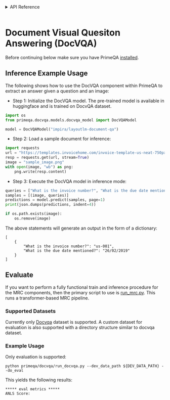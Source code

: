 <!-- START sphinx doc instructions - DO NOT MODIFY next code, please -->
<details>
<summary>API Reference</summary>    

```{eval-rst}

.. autosummary::
    :toctree: _autosummary
    :template: custom-module-template.rst
    :recursive:
   
    primeqa.docvqa

```
</details>          
<br>
<!-- END sphinx doc instructions - DO NOT MODIFY above code, please --> 

# Document Visual Quesiton Answering (DocVQA)

Before continuing below make sure you have PrimeQA [installed](https://primeqa.github.io/primeqa/installation.html).

## Inference Example Usage
The following shows how to use the DocVQA component within PrimeQA to extract an answer given a question and an image:

 - Step 1:  Initialize the DocVQA model. The pre-trained model is available in huggingface and is trained on DocvQA dataset.
```python
import os
from primeqa.docvqa.models.docvqa_model import DocVQAModel

model = DocVQAModel("impira/layoutlm-document-qa")
```
- Step 2: Load a sample document for inference:
```python
import requests
url = "https://templates.invoicehome.com/invoice-template-us-neat-750px.png"
resp = requests.get(url, stream=True)
image = "sample_image.png"
with open(image, "wb") as png:
    png.write(resp.content)
```
- Step 3: Execute the DocVQA model in inference mode:
```python
queries = ["What is the invoice number?", "What is the due date mentioned?"]
samples = [(image, queries)]
predictions = model.predict(samples, page=1)
print(json.dumps(predictions, indent=4))

if os.path.exists(image):
    os.remove(image)
```
The above statements will generate an output in the form of a dictionary:
```shell
[
    {
        "What is the invoice number?": "us-001",
        "What is the due date mentioned?": "26/02/2019"
    }
]
```

## Evaluate
If you want to perform a fully functional train and inference procedure for the MRC components, then the primary script to use is [run_mrc.py](https://github.com/primeqa/primeqa/blob/main/primeqa/mrc/run_mrc.py).  This runs a transformer-based MRC pipeline.

### Supported Datasets
Currently only [Docvqa](https://rrc.cvc.uab.es/?ch=17&com=downloads) dataset is supported. A custom dataset for evaluation is also supported with a directory structure similar to docvqa dataset.

### Example Usage

Only evaluation is supported:
```shell
python primeqa/docvqa/run_docvqa.py --dev_data_path ${DEV_DATA_PATH} --do_eval
```
This yields the following results:
```
***** eval metrics *****
ANLS Score:
```